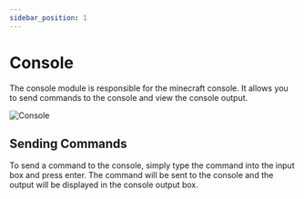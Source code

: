 ```yaml
---
sidebar_position: 1
---
```


# Console

The console module is responsible for the minecraft console. It allows you to send commands to the console and view the console output.

![Console](/img/screenshots/console.png)

## Sending Commands

To send a command to the console, simply type the command into the input box and press enter. The command will be sent to the console and the output will be displayed in the console output box.

